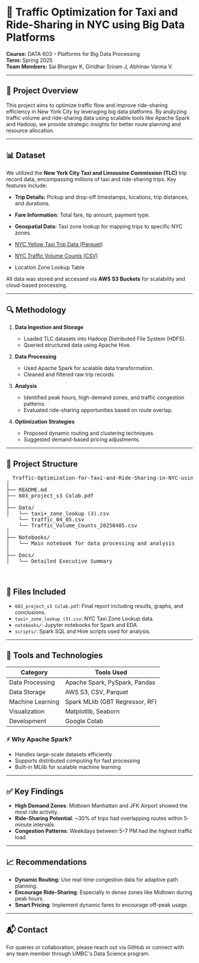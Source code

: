 # 🚖 Traffic Optimization for Taxi and Ride-Sharing in NYC using Big Data Platforms

**Course:** DATA 603 – Platforms for Big Data Processing  
**Term:** Spring 2025  
**Team Members:** Sai Bhargav K, Giridhar Sriram J, Abhinav Varma V.  

---

## 📌 Project Overview

This project aims to optimize traffic flow and improve ride-sharing efficiency in New York City by leveraging big data platforms. By analyzing traffic volume and ride-sharing data using scalable tools like Apache Spark and Hadoop, we provide strategic insights for better route planning and resource allocation.

---

## 📊 Dataset

We utilized the **New York City Taxi and Limousine Commission (TLC)** trip record data, encompassing millions of taxi and ride-sharing trips. Key features include:

- **Trip Details:** Pickup and drop-off timestamps, locations, trip distances, and durations.
- **Fare Information:** Total fare, tip amount, payment type.
- **Geospatial Data:** Taxi zone lookup for mapping trips to specific NYC zones.


- [NYC Yellow Taxi Trip Data (Parquet)](https://www.nyc.gov/site/tlc/about/tlc-trip-record-data.page)
- [NYC Traffic Volume Counts (CSV)](https://data.cityofnewyork.us/)
- Location Zone Lookup Table

All data was stored and accessed via **AWS S3 Buckets** for scalability and cloud-based processing.

---

## 🔍 Methodology

1. **Data Ingestion and Storage**
   - Loaded TLC datasets into Hadoop Distributed File System (HDFS).
   - Queried structured data using Apache Hive.

2. **Data Processing**
   - Used Apache Spark for scalable data transformation.
   - Cleaned and filtered raw trip records.

3. **Analysis**
   - Identified peak hours, high-demand zones, and traffic congestion patterns.
   - Evaluated ride-sharing opportunities based on route overlap.

4. **Optimization Strategies**
   - Proposed dynamic routing and clustering techniques.
   - Suggested demand-based pricing adjustments.

---

## 📁 Project Structure

<pre>
  Traffic-Optimization-for-Taxi-and-Ride-Sharing-in-NYC-using-Big-Data-Platforms/
│
├── README.md
├── 603_project_s3 Colab.pdf
│
├── Data/
│   └── taxi+_zone_lookup (3).csv
    └── traffic_04_05.csv
    └── Traffic_Volume_Counts_20250405.csv
│
├── Notebooks/
│   └── Main notebook for data processing and analysis
│
├── Docs/
│   └── Detailed Executive Summary


</pre>

## 📄 Files Included

- `603_project_s3 Colab.pdf`: Final report including results, graphs, and conclusions.
- `taxi+_zone_lookup (3).csv`: NYC Taxi Zone Lookup data.
- `notebooks/`: Jupyter notebooks for Spark and EDA.
- `scripts/`: Spark SQL and Hive scripts used for analysis.

---

## 🔧 Tools and Technologies

| Category           | Tools Used                          |
|--------------------|-------------------------------------|
| Data Processing    | Apache Spark, PySpark, Pandas       |
| Data Storage       | AWS S3, CSV, Parquet                |
| Machine Learning   | Spark MLlib (GBT Regressor, RF)     |
| Visualization      | Matplotlib, Seaborn                 |
| Development        | Google Colab                        |

### ⚡ Why Apache Spark?
- Handles large-scale datasets efficiently
- Supports distributed computing for fast processing
- Built-in MLlib for scalable machine learning

---
## ✅ Key Findings

- **High Demand Zones**: Midtown Manhattan and JFK Airport showed the most ride activity.
- **Ride-Sharing Potential**: ~30% of trips had overlapping routes within 5-minute intervals.
- **Congestion Patterns**: Weekdays between 5–7 PM had the highest traffic load.

---

## 📈 Recommendations

- **Dynamic Routing**: Use real-time congestion data for adaptive path planning.
- **Encourage Ride-Sharing**: Especially in dense zones like Midtown during peak hours.
- **Smart Pricing**: Implement dynamic fares to encourage off-peak usage.

---

## 📬 Contact

For queries or collaboration, please reach out via GitHub or connect with any team member through UMBC's Data Science program.

